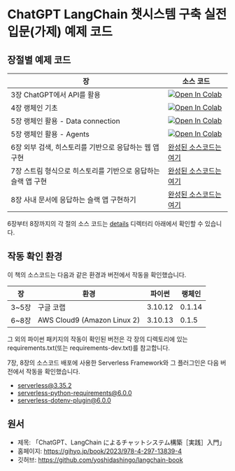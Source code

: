 # ChatGPT LangChain 챗시스템 구축 실전 입문(가제) 예제 코드

## 장절별 예제 코드

| 장                                                                  | 소스 코드                                                                                                                                                            |
| ------------------------------------------------------------------- | -------------------------------------------------------------------------------------------------------------------------------------------------------------------- |
| 3장 ChatGPT에서 API를 활용 | [![Open In Colab](https://colab.research.google.com/assets/colab-badge.svg)](https://colab.research.google.com/github/ychoi-kr/chatgpt-langchain/blob/main/chapter3/notebook.ipynb) |
| 4장 랭체인 기초 | [![Open In Colab](https://colab.research.google.com/assets/colab-badge.svg)](https://colab.research.google.com/github/ychoi-kr/chatgpt-langchain/blob/main/chapter4/notebook.ipynb) |
| 5장 랭체인 활용 - Data connection | [![Open In Colab](https://colab.research.google.com/assets/colab-badge.svg)](https://github.com/ychoi-kr/chatgpt-langchain/blob/main/chapter5/5_1_Data_connection.ipynb) |
| 5장 랭체인 활용 - Agents | [![Open In Colab](https://colab.research.google.com/assets/colab-badge.svg)](https://github.com/ychoi-kr/chatgpt-langchain/blob/main/chapter5/5_2_Agents.ipynb) |
| 6장 외부 검색, 히스토리를 기반으로 응답하는 웹 앱 구현 | [완성된 소스코드는 여기](./chapter6/) |
| 7장 스트림 형식으로 히스토리를 기반으로 응답하는 슬랙 앱 구현 | [완성된 소스코드는 여기](./chapter7/) |
| 8장 사내 문서에 응답하는 슬랙 앱 구현하기 | [완성된 소스코드는 여기](./chapter8/) |

6장부터 8장까지의 각 절의 소스 코드는 [details](./details) 디렉터리 아래에서 확인할 수 있습니다.

## 작동 확인 환경

이 책의 소스코드는 다음과 같은 환경과 버전에서 작동을 확인했습니다.

| 장               | 환경                        | 파이썬  | 랭체인 |
| ---------------- | --------------------------- | ------- | --------- |
| 3~5장 | 구글 코랩                | 3.10.12 | 0.1.14 |
| 6~8장 | AWS Cloud9 (Amazon Linux 2) | 3.10.13 | 0.1.5   |

그 외의 파이썬 패키지의 작동이 확인된 버전은 각 장의 디렉토리에 있는 requirements.txt(또는 requirements-dev.txt)를 참고합니다.

7장, 8장의 소스코드 배포에 사용한 Serverless Framework와 그 플러그인은 다음 버전에서 작동을 확인했습니다.

- serverless@3.35.2
- serverless-python-requirements@6.0.0
- serverless-dotenv-plugin@6.0.0

## 원서
- 제목: 「ChatGPT、LangChain によるチャットシステム構築［実践］入門」
- 홈페이지: https://gihyo.jp/book/2023/978-4-297-13839-4
- 깃허브: https://github.com/yoshidashingo/langchain-book
